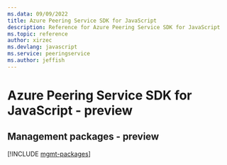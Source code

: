 ```yaml
---
ms.data: 09/09/2022
title: Azure Peering Service SDK for JavaScript
description: Reference for Azure Peering Service SDK for JavaScript
ms.topic: reference
author: xirzec
ms.devlang: javascript
ms.service: peeringservice
ms.author: jeffish
---
```

# Azure Peering Service SDK for JavaScript - preview

## Management packages - preview
[!INCLUDE [mgmt-packages](peering-service-mgmt-index.md)]
